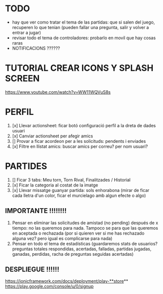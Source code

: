 # TODO

- hay que ver como tratar el tema de las partidas: que si salen del juego, recuperen lo que tenian (pueden fallar una pregunta, salir y volver a entrar a jugar)
- revisar todo el tema de controladores: probarlo en movil que hay cosas raras
- NOTIFICACIONS ??????

# TUTORIAL CREAR ICONS Y SPLASH SCREEN

https://www.youtube.com/watch?v=WW11WQVuS8s

# PERFIL

1. [x] Llevar actionsheet: ficar botó configuració perfil a la dreta de dades usuari
2. [x] Canviar actionsheet per afegir amics
3. [] Provar a ficar acordeon per a les solicituds: pendents i enviades
4. [x] Filtre en llistat amics: buscar amics per correu? per nom usuari?

# PARTIDES

1. [] Ficar 3 tabs: Meu torn, Torn Rival, Finalitzades / Historial
2. [x] Ficar la categoria al costat de la imatge
3. [x] Llevar missatge guanyar partida: sols enhorabona (mirar de ficar cada lletra d'un color, ficar el murcielago amb algun efecte o algo)

## IMPORTANTE !!!!!!!!

1. Pensar en eliminar las solicitudes de amistad (no pending) después de x tiempo: no las queremos para nada. Tampoco se para que las queremos en aceptada o rechazada (por si quieren ver si me has rechazado alguna vez? pero igual es complicarse para nada)
2. Pensar en todo el tema de estadísticas (guardaremos stats de usuarios? preguntas totales respondidas, acertadas, falladas, partidas jugadas, ganadas, perdidas, racha de preguntas seguidas acertadas)

## DESPLIEGUE !!!!!!

https://ionicframework.com/docs/deployment/play-**store**
https://play.google.com/console/u/0/signup

